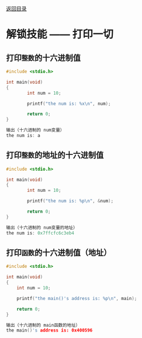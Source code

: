 [返回目录](/README.md)

解锁技能 —— **打印**一切
============================

打印`整数`的十六进制值
----------

```c
#include <stdio.h>

int main(void)
{
        int num = 10;

        printf("the num is: %x\n", num);

        return 0;
}

输出（十六进制的 num变量）
the num is: a
```

打印`整数`的**地址**的十六进制值
----------

```c
#include <stdio.h>

int main(void)
{
        int num = 10;

        printf("the num is: %p\n", &num);

        return 0;
}

输出（十六进制的 num变量的地址）
the num is: 0x7ffcfc6c3eb4
```

打印`函数`的十六进制值（地址）
----------

```c
#include <stdio.h>

int main(void)
{
	int num = 10;

	printf("the main()'s address is: %p\n", main);

	return 0;
}

输出（十六进制的 main函数的地址）
the main()'s address is: 0x400596
```
